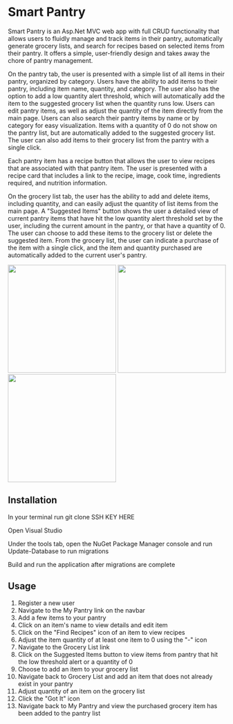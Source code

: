 # Smart Pantry

Smart Pantry is an Asp.Net MVC web app with full CRUD functionality that allows users to fluidly manage and track items in their pantry, automatically generate grocery lists, and search for recipes based on selected items from their pantry.  It offers a simple, user-friendly design and takes away the chore of pantry management.  

On the pantry tab, the user is presented with a simple list of all items in their pantry, organized by category.  Users have the ability to add items to their pantry, including item name, quantity, and category.  The user also has the option to add a low quantity alert threshold, which will automatically add the item to the suggested grocery list when the quantity runs low.  Users can edit pantry items, as well as adjust the quantity of the item directly from the main page.  Users can also search their pantry items by name or by category for easy visualization.  Items with a quantity of 0 do not show on the pantry list, but are automatically added to the suggested grocery list.  The user can also add items to their grocery list from the pantry with a single click. 

Each pantry item has a recipe button that allows the user to view recipes that are associated with that pantry item.  The user is presented with a recipe card that includes a link to the recipe, image, cook time, ingredients required, and nutrition information.

On the grocery list tab, the user has the ability to add and delete items, including quantity, and can easily adjust the quantity of list items from the main page.  A "Suggested Items" button shows the user a detailed view of current pantry items that have hit the low quantity alert threshold set by the user, including the current amount in the pantry, or that have a quantity of 0.  The user can choose to add these items to the grocery list or delete the suggested item.  From the grocery list, the user can indicate a purchase of the item with a single click, and the item and quantity purchased are automatically added to the current user's pantry.  

<img src="\SmartPantry\SmartPantry\wwwroot\Images\MyPantryCapture.PNG" height="250" width="250">      <img src="..\wwwroot\Images\MyGroceryCapture.PNG" height="250" width="250">
<img src="..\wwwroot\Images\RecipesCapture.PNG" height="250px" width="250px">

## Installation

In your terminal run git clone SSH KEY HERE

Open Visual Studio

Under the tools tab, open the NuGet Package Manager console and run Update-Database to run migrations

Build and run the application after migrations are complete


## Usage
1. Register a new user
2. Navigate to the My Pantry link on the navbar
3. Add a few items to your pantry
4. Click on an item's name to view details and edit item
5. Click on the "Find Recipes" icon of an item to view recipes
6. Adjust the item quantity of at least one item to 0 using the "-" icon
7. Navigate to the Grocery List link
8. Click on the Suggested Items button to view items from pantry that hit the low threshold alert or a quantity of 0
9. Choose to add an item to your grocery list
10. Navigate back to Grocery List and add an item that does not already exist in your pantry
11. Adjust quantity of an item on the grocery list
12. Click the "Got It" icon
13. Navigate back to My Pantry and view the purchased grocery item has been added to the pantry list



